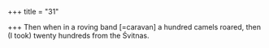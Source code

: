 +++
title = "31"

+++
Then when in a roving band [=caravan] a hundred camels roared, then (I took) twenty hundreds from the Śvitnas.
